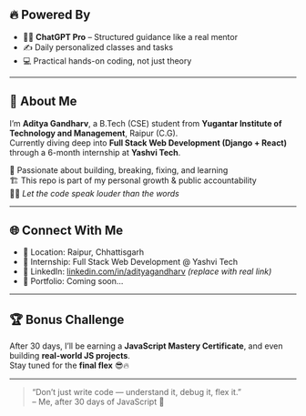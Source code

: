 
## 🔥 Powered By

- 🧑‍🏫 **ChatGPT Pro** – Structured guidance like a real mentor  
- ✍️ Daily personalized classes and tasks  
- 💻 Practical hands-on coding, not just theory

---

## 💼 About Me

I’m **Aditya Gandharv**, a B.Tech (CSE) student from **Yugantar Institute of Technology and Management**, Raipur (C.G).  
Currently diving deep into **Full Stack Web Development (Django + React)** through a 6-month internship at **Yashvi Tech**.

🌱 Passionate about building, breaking, fixing, and learning  
🏗️ This repo is part of my personal growth & public accountability  
🧑‍💻 *Let the code speak louder than the words*

---

## 🌐 Connect With Me

- 📍 Location: Raipur, Chhattisgarh  
- 💼 Internship: Full Stack Web Development @ Yashvi Tech  
- 💬 LinkedIn: [linkedin.com/in/adityagandharv](#) *(replace with real link)*  
- 📁 Portfolio: Coming soon...

---

## 🏆 Bonus Challenge

After 30 days, I’ll be earning a **JavaScript Mastery Certificate**, and even building **real-world JS projects**.  
Stay tuned for the **final flex** 😎🔥

---

> “Don’t just write code — understand it, debug it, flex it.”  
> – Me, after 30 days of JavaScript 💪
